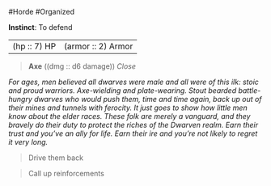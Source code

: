 #Horde #Organized

**Instinct**: To defend

|       |         |
| ----- | ------- |
| (hp :: 7) HP | (armor :: 2) Armor |

> **Axe** ((dmg :: d6 damage))
> *Close*

*For ages, men believed all dwarves were male and all were of this ilk: stoic and proud warriors. Axe-wielding and plate-wearing. Stout bearded battle-hungry dwarves who would push them, time and time again, back up out of their mines and tunnels with ferocity. It just goes to show how little men know about the elder races. These folk are merely a vanguard, and they bravely do their duty to protect the riches of the Dwarven realm. Earn their trust and you’ve an ally for life. Earn their ire and you’re not likely to regret it very long.*

>Drive them back

>Call up reinforcements